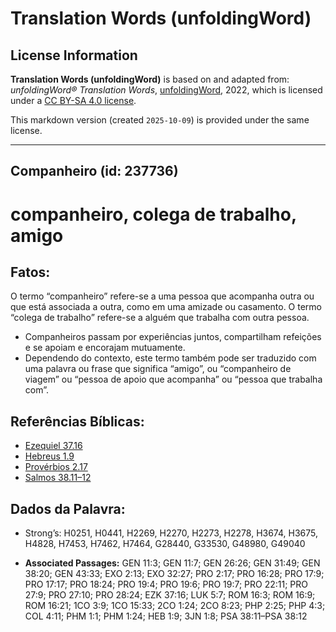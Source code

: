 # Translation Words (unfoldingWord)

## License Information

**Translation Words (unfoldingWord)** is based on and adapted from: _unfoldingWord® Translation Words_, [unfoldingWord](https://unfoldingword.org/utw), 2022, which is licensed under a [CC BY-SA 4.0 license](https://creativecommons.org/licenses/by-sa/4.0/legalcode.en).

This markdown version (created `2025-10-09`) is provided under the same license.



--------------------------------

## Companheiro (id: 237736)

companheiro, colega de trabalho, amigo
======================================

Fatos:
------

O termo “companheiro” refere\-se a uma pessoa que acompanha outra ou que está associada a outra, como em uma amizade ou casamento. O termo “colega de trabalho” refere\-se a alguém que trabalha com outra pessoa.

* Companheiros passam por experiências juntos, compartilham refeições e se apoiam e encorajam mutuamente.
* Dependendo do contexto, este termo também pode ser traduzido com uma palavra ou frase que significa “amigo”, ou “companheiro de viagem” ou “pessoa de apoio que acompanha” ou “pessoa que trabalha com”.

Referências Bíblicas:
---------------------

* [Ezequiel 37\.16](https://ref.ly/Ezek37:16)
* [Hebreus 1\.9](https://ref.ly/Heb1:9)
* [Provérbios 2\.17](https://ref.ly/Prov2:17)
* [Salmos 38\.11–12](https://ref.ly/Ps38:11-Ps38:12)

Dados da Palavra:
-----------------

* Strong’s: H0251, H0441, H2269, H2270, H2273, H2278, H3674, H3675, H4828, H7453, H7462, H7464, G28440, G33530, G48980, G49040

* **Associated Passages:** GEN 11:3; GEN 11:7; GEN 26:26; GEN 31:49; GEN 38:20; GEN 43:33; EXO 2:13; EXO 32:27; PRO 2:17; PRO 16:28; PRO 17:9; PRO 17:17; PRO 18:24; PRO 19:4; PRO 19:6; PRO 19:7; PRO 22:11; PRO 27:9; PRO 27:10; PRO 28:24; EZK 37:16; LUK 5:7; ROM 16:3; ROM 16:9; ROM 16:21; 1CO 3:9; 1CO 15:33; 2CO 1:24; 2CO 8:23; PHP 2:25; PHP 4:3; COL 4:11; PHM 1:1; PHM 1:24; HEB 1:9; 3JN 1:8; PSA 38:11–PSA 38:12


